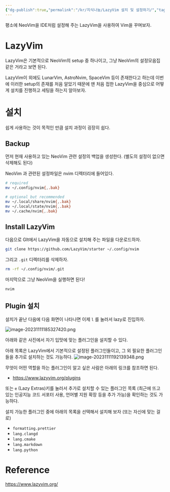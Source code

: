 ```yaml
---
{"dg-publish":true,"permalink":"/kr/지식나눔/LazyVim 설치 및 설정하기/","tags":["Tips/LazyVim"],"created":"2023-11-11"}
---
```





평소에 NeoVim을 IDE처럼 설정해 주는 LazyVim을 사용하여 Vim을 꾸며보자.

# LazyVim
LazyVim은 기본적으로 NeoVim의 setup 중 하나이고, 그냥 NeoVim의 설정모음집 같은 거라고 보면 된다.

LazyVim이 외에도 LunarVim, AstroNvim, SpaceVim 등이 존재한다고 하는데 이번에 이러한 setup의 존재를 처음 알았기 때문에 맨 처음 접한 LazyVim을 중심으로 어떻게 설치를 진행하고 세팅을 하는지 알아보자.

# 설치
쉽게 사용하는 것이 목적인 만큼 설치 과정이 굉장히 쉽다.
## Backup
먼저 현재 사용하고 있는 NeoVim 관련 설정의 백업을 생성한다. (별도의 설정이 없으면 삭제해도 된다)

NeoVim 과 관련된 설정파일은 nvim 디렉터리에 들어있다.
```bash
# required
mv ~/.config/nvim{,.bak}

# optional but recommended
mv ~/.local/share/nvim{,.bak}
mv ~/.local/state/nvim{,.bak}
mv ~/.cache/nvim{,.bak}
```

## Install LazyVim
다음으로 GIt에서 LazyVim을 자동으로 설치해 주는 파일을 다운로드하자.

```bash
git clone https://github.com/LazyVim/starter ~/.config/nvim
```
그리고 `.git` 디렉터리를 삭제하자.

```bash
rm -rf ~/.config/nvim/.git
```
마지막으로 그냥 NeoVim을 실행하면 된다!

```bash
nvim
```

## Plugin 설치
설치가 끝난 다음에 다음 화면이 나타나면 이제 `l` 를 눌러서 lazy로 진입하자.

![image-20231111185327420.png](/img/user/kr/%EC%A7%80%EC%8B%9D%EB%82%98%EB%88%94/assets/LazyVim%20%EC%84%A4%EC%B9%98%20%EB%B0%8F%20%EC%84%A4%EC%A0%95%ED%95%98%EA%B8%B0/image-20231111185327420.png)

아래와 같은 사진에서 자기 입맛에 맞는 플러그인을 설치할 수 있다.

아래 목록은 LazyVim에서 기본적으로 설정된 플러그인들이고, 그 외 필요한 플러그인들을 추가로 설치하는 것도 가능하다.
![image-20231111192139348.png](/img/user/kr/%EC%A7%80%EC%8B%9D%EB%82%98%EB%88%94/assets/LazyVim%20%EC%84%A4%EC%B9%98%20%EB%B0%8F%20%EC%84%A4%EC%A0%95%ED%95%98%EA%B8%B0/image-20231111192139348.png)

무엇이 어떤 역할을 하는 플러그인이 알고 싶은 사람은 아래의 링크를 참조하면 된다.

- https://www.lazyvim.org/plugins

또는 `e` (Lazy Extras)키를 눌러서 추가로 설치할 수 있는 플러그인 목록 (최근에 뜨고 있는 인공지능 코드 서포터 사용, 언어별 지원 확장 등을 추가 가능)을 확인하는 것도 가능하다.

설치 가능한 플러그인 중에 아래의 목록을 선택해서 설치해 보자 (또는 자신에 맞는 걸로)

- `formatting.prettier`
- `lang.clangd`
- `lang.cmake`
- `lang.markdown`
- `lang.python`
# Reference
https://www.lazyvim.org/
